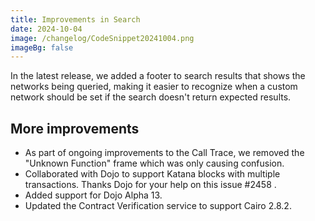 ```yaml
---
title: Improvements in Search
date: 2024-10-04
image: /changelog/CodeSnippet20241004.png
imageBg: false
---
```


In the latest release, we added a footer to search results that
            shows the networks being queried, making it easier to recognize when
            a custom network should be set if the search doesn't return
            expected results.

## More improvements

- As part of ongoing improvements to the Call Trace, we removed the
              "Unknown Function" frame which was only causing
              confusion.
- Collaborated with Dojo to support Katana blocks with multiple
              transactions. Thanks Dojo for your help on this issue #2458 .
- Added support for Dojo Alpha 13.
- Updated the Contract Verification service to support Cairo 2.8.2.
